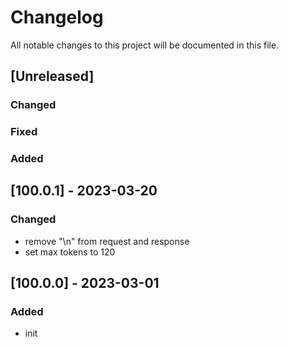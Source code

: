 # Changelog
All notable changes to this project will be documented in this file.


## [Unreleased]
### Changed
### Fixed
### Added

## [100.0.1] - 2023-03-20
### Changed
- remove "\n" from request and response
- set max tokens to 120

## [100.0.0] - 2023-03-01
### Added
- init

